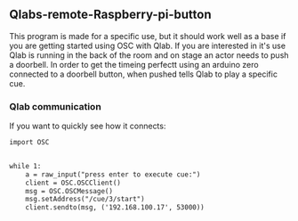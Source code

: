 ## Qlabs-remote-Raspberry-pi-button

This program is made for a specific use, but it should work well as a base if you are getting started using OSC with Qlab.
If you are interested in it's use Qlab is running in the back of the room and on stage an actor needs to push a doorbell. In order to get the timeing perfectt using an arduino zero connected to a doorbell button, when pushed tells Qlab to play a specific cue.

### Qlab communication

If you want to quickly see how it connects:

```markdown
import OSC


while 1:
	a = raw_input("press enter to execute cue:")
	client = OSC.OSCClient()
	msg = OSC.OSCMessage()
	msg.setAddress("/cue/3/start")
	client.sendto(msg, ('192.168.100.17', 53000))

```

